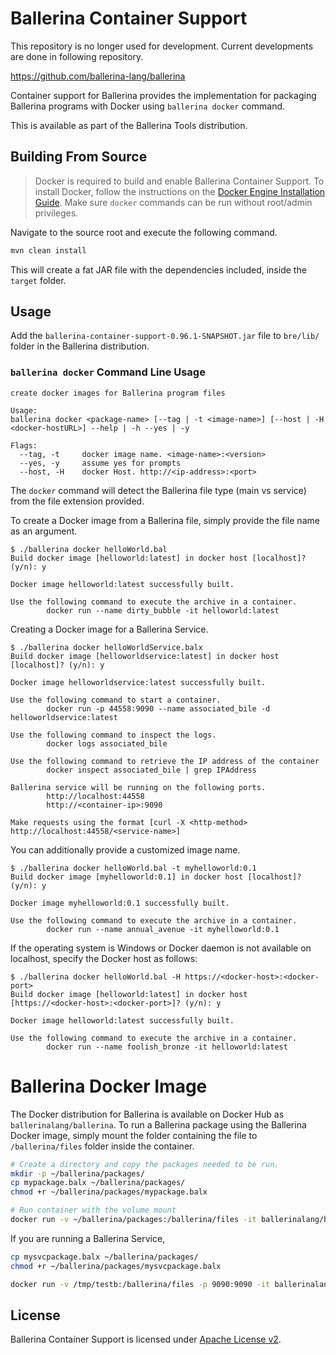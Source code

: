 # Ballerina Container Support

This repository is no longer used for development. Current developments are done in following repository.

https://github.com/ballerina-lang/ballerina

Container support for Ballerina provides the implementation for packaging Ballerina programs with Docker using `ballerina docker` command.

This is available as part of the Ballerina Tools distribution.

## Building From Source
> Docker is required to build and enable Ballerina Container Support. To install Docker, follow the instructions on the [Docker Engine Installation Guide](https://docs.docker.com/engine/installation/). Make sure `docker` commands can be run without root/admin privileges.

Navigate to the source root and execute the following command.

```bash
mvn clean install
```

This will create a fat JAR file with the dependencies included, inside the `target` folder.

## Usage
Add the `ballerina-container-support-0.96.1-SNAPSHOT.jar` file to `bre/lib/` folder in the Ballerina distribution.

### `ballerina docker` Command Line Usage
```
create docker images for Ballerina program files

Usage:
ballerina docker <package-name> [--tag | -t <image-name>] [--host | -H <docker-hostURL>] --help | -h --yes | -y

Flags:
  --tag, -t     docker image name. <image-name>:<version>
  --yes, -y     assume yes for prompts
  --host, -H    docker Host. http://<ip-address>:<port>
```
The `docker` command will detect the Ballerina file type (main vs service) from the file extension provided.

To create a Docker image from a Ballerina file, simply provide the file name as an argument.

```
$ ./ballerina docker helloWorld.bal
Build docker image [helloworld:latest] in docker host [localhost]? (y/n): y

Docker image helloworld:latest successfully built.

Use the following command to execute the archive in a container.
        docker run --name dirty_bubble -it helloworld:latest
```

Creating a Docker image for a Ballerina Service.

```
$ ./ballerina docker helloWorldService.balx
Build docker image [helloworldservice:latest] in docker host [localhost]? (y/n): y

Docker image helloworldservice:latest successfully built.

Use the following command to start a container.
        docker run -p 44558:9090 --name associated_bile -d helloworldservice:latest

Use the following command to inspect the logs.
        docker logs associated_bile

Use the following command to retrieve the IP address of the container
        docker inspect associated_bile | grep IPAddress

Ballerina service will be running on the following ports.
        http://localhost:44558
        http://<container-ip>:9090

Make requests using the format [curl -X <http-method> http://localhost:44558/<service-name>]
```

You can additionally provide a customized image name.

```
$ ./ballerina docker helloWorld.bal -t myhelloworld:0.1
Build docker image [myhelloworld:0.1] in docker host [localhost]? (y/n): y

Docker image myhelloworld:0.1 successfully built.

Use the following command to execute the archive in a container.
        docker run --name annual_avenue -it myhelloworld:0.1
```
If the operating system is Windows or Docker daemon is not available on localhost, specify the Docker host as follows:

```
$ ./ballerina docker helloWorld.bal -H https://<docker-host>:<docker-port>
Build docker image [helloworld:latest] in docker host [https://<docker-host>:<docker-port>]? (y/n): y

Docker image helloworld:latest successfully built.

Use the following command to execute the archive in a container.
        docker run --name foolish_bronze -it helloworld:latest
```

# Ballerina Docker Image
The Docker distribution for Ballerina is available on Docker Hub as `ballerinalang/ballerina`. To run a Ballerina package using the Ballerina Docker image, simply mount the folder containing the file to `/ballerina/files` folder inside the container.

```bash
# Create a directory and copy the packages needed to be run.
mkdir -p ~/ballerina/packages/
cp mypackage.balx ~/ballerina/packages/
chmod +r ~/ballerina/packages/mypackage.balx

# Run container with the volume mount
docker run -v ~/ballerina/packages:/ballerina/files -it ballerinalang/ballerina:0.96.1-SNAPSHOT
```

If you are running a Ballerina Service,

```bash
cp mysvcpackage.balx ~/ballerina/packages/
chmod +r ~/ballerina/packages/mysvcpackage.balx

docker run -v /tmp/testb:/ballerina/files -p 9090:9090 -it ballerinalang/ballerina:0.96.1-SNAPSHOT
```
## License
Ballerina Container Support is licensed under [Apache License v2](LICENSE).

